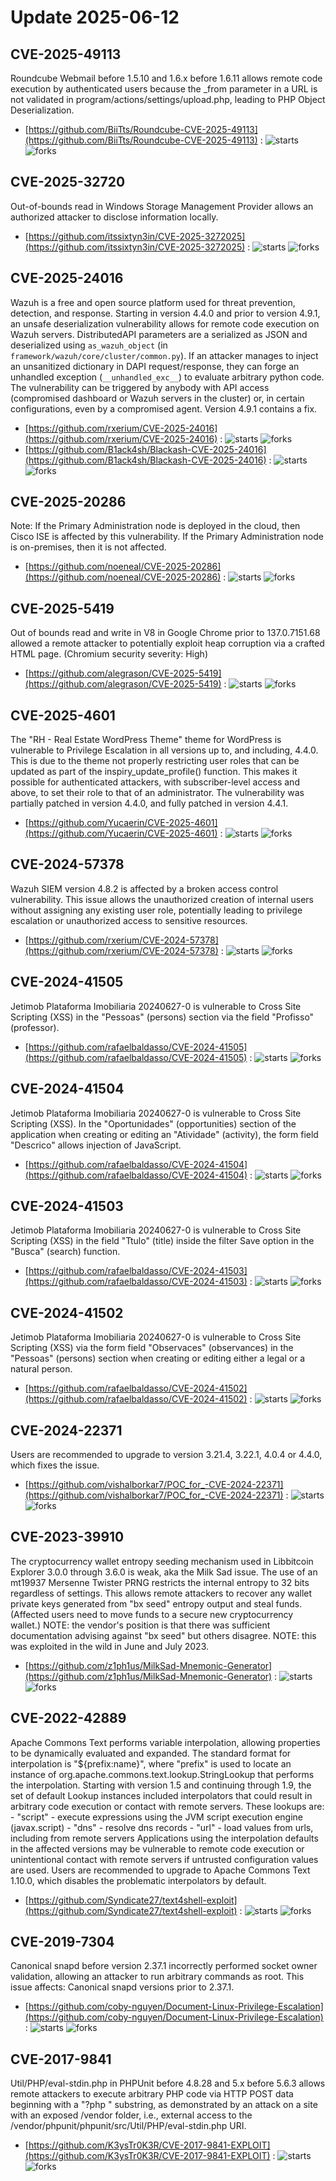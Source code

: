 # Update 2025-06-12
## CVE-2025-49113
 Roundcube Webmail before 1.5.10 and 1.6.x before 1.6.11 allows remote code execution by authenticated users because the _from parameter in a URL is not validated in program/actions/settings/upload.php, leading to PHP Object Deserialization.

- [https://github.com/BiiTts/Roundcube-CVE-2025-49113](https://github.com/BiiTts/Roundcube-CVE-2025-49113) :  ![starts](https://img.shields.io/github/stars/BiiTts/Roundcube-CVE-2025-49113.svg) ![forks](https://img.shields.io/github/forks/BiiTts/Roundcube-CVE-2025-49113.svg)


## CVE-2025-32720
 Out-of-bounds read in Windows Storage Management Provider allows an authorized attacker to disclose information locally.

- [https://github.com/itssixtyn3in/CVE-2025-3272025](https://github.com/itssixtyn3in/CVE-2025-3272025) :  ![starts](https://img.shields.io/github/stars/itssixtyn3in/CVE-2025-3272025.svg) ![forks](https://img.shields.io/github/forks/itssixtyn3in/CVE-2025-3272025.svg)


## CVE-2025-24016
 Wazuh is a free and open source platform used for threat prevention, detection, and response. Starting in version 4.4.0 and prior to version 4.9.1, an unsafe deserialization vulnerability allows for remote code execution on Wazuh servers. DistributedAPI parameters are a serialized as JSON and deserialized using `as_wazuh_object` (in `framework/wazuh/core/cluster/common.py`). If an attacker manages to inject an unsanitized dictionary in DAPI request/response, they can forge an unhandled exception (`__unhandled_exc__`) to evaluate arbitrary python code. The vulnerability can be triggered by anybody with API access (compromised dashboard or Wazuh servers in the cluster) or, in certain configurations, even by a compromised agent. Version 4.9.1 contains a fix.

- [https://github.com/rxerium/CVE-2025-24016](https://github.com/rxerium/CVE-2025-24016) :  ![starts](https://img.shields.io/github/stars/rxerium/CVE-2025-24016.svg) ![forks](https://img.shields.io/github/forks/rxerium/CVE-2025-24016.svg)
- [https://github.com/B1ack4sh/Blackash-CVE-2025-24016](https://github.com/B1ack4sh/Blackash-CVE-2025-24016) :  ![starts](https://img.shields.io/github/stars/B1ack4sh/Blackash-CVE-2025-24016.svg) ![forks](https://img.shields.io/github/forks/B1ack4sh/Blackash-CVE-2025-24016.svg)


## CVE-2025-20286
Note: If the Primary Administration node is deployed in the cloud, then Cisco ISE is affected by this vulnerability. If the Primary Administration node is on-premises, then it is not affected.

- [https://github.com/noeneal/CVE-2025-20286](https://github.com/noeneal/CVE-2025-20286) :  ![starts](https://img.shields.io/github/stars/noeneal/CVE-2025-20286.svg) ![forks](https://img.shields.io/github/forks/noeneal/CVE-2025-20286.svg)


## CVE-2025-5419
 Out of bounds read and write in V8 in Google Chrome prior to 137.0.7151.68 allowed a remote attacker to potentially exploit heap corruption via a crafted HTML page. (Chromium security severity: High)

- [https://github.com/alegrason/CVE-2025-5419](https://github.com/alegrason/CVE-2025-5419) :  ![starts](https://img.shields.io/github/stars/alegrason/CVE-2025-5419.svg) ![forks](https://img.shields.io/github/forks/alegrason/CVE-2025-5419.svg)


## CVE-2025-4601
 The "RH - Real Estate WordPress Theme" theme for WordPress is vulnerable to Privilege Escalation in all versions up to, and including, 4.4.0. This is due to the theme not properly restricting user roles that can be updated as part of the inspiry_update_profile() function. This makes it possible for authenticated attackers, with subscriber-level access and above, to set their role to that of an administrator. The vulnerability was partially patched in version 4.4.0, and fully patched in version 4.4.1.

- [https://github.com/Yucaerin/CVE-2025-4601](https://github.com/Yucaerin/CVE-2025-4601) :  ![starts](https://img.shields.io/github/stars/Yucaerin/CVE-2025-4601.svg) ![forks](https://img.shields.io/github/forks/Yucaerin/CVE-2025-4601.svg)


## CVE-2024-57378
 Wazuh SIEM version 4.8.2 is affected by a broken access control vulnerability. This issue allows the unauthorized creation of internal users without assigning any existing user role, potentially leading to privilege escalation or unauthorized access to sensitive resources.

- [https://github.com/rxerium/CVE-2024-57378](https://github.com/rxerium/CVE-2024-57378) :  ![starts](https://img.shields.io/github/stars/rxerium/CVE-2024-57378.svg) ![forks](https://img.shields.io/github/forks/rxerium/CVE-2024-57378.svg)


## CVE-2024-41505
 Jetimob Plataforma Imobiliaria 20240627-0 is vulnerable to Cross Site Scripting (XSS) in the "Pessoas" (persons) section via the field "Profisso" (professor).

- [https://github.com/rafaelbaldasso/CVE-2024-41505](https://github.com/rafaelbaldasso/CVE-2024-41505) :  ![starts](https://img.shields.io/github/stars/rafaelbaldasso/CVE-2024-41505.svg) ![forks](https://img.shields.io/github/forks/rafaelbaldasso/CVE-2024-41505.svg)


## CVE-2024-41504
 Jetimob Plataforma Imobiliaria 20240627-0 is vulnerable to Cross Site Scripting (XSS). In the "Oportunidades" (opportunities) section of the application when creating or editing an "Atividade" (activity), the form field "Descrico" allows injection of JavaScript.

- [https://github.com/rafaelbaldasso/CVE-2024-41504](https://github.com/rafaelbaldasso/CVE-2024-41504) :  ![starts](https://img.shields.io/github/stars/rafaelbaldasso/CVE-2024-41504.svg) ![forks](https://img.shields.io/github/forks/rafaelbaldasso/CVE-2024-41504.svg)


## CVE-2024-41503
 Jetimob Plataforma Imobiliaria 20240627-0 is vulnerable to Cross Site Scripting (XSS) in the field "Ttulo" (title) inside the filter Save option in the "Busca" (search) function.

- [https://github.com/rafaelbaldasso/CVE-2024-41503](https://github.com/rafaelbaldasso/CVE-2024-41503) :  ![starts](https://img.shields.io/github/stars/rafaelbaldasso/CVE-2024-41503.svg) ![forks](https://img.shields.io/github/forks/rafaelbaldasso/CVE-2024-41503.svg)


## CVE-2024-41502
 Jetimob Plataforma Imobiliaria 20240627-0 is vulnerable to Cross Site Scripting (XSS) via the form field "Observaces" (observances) in the "Pessoas" (persons) section when creating or editing either a legal or a natural person.

- [https://github.com/rafaelbaldasso/CVE-2024-41502](https://github.com/rafaelbaldasso/CVE-2024-41502) :  ![starts](https://img.shields.io/github/stars/rafaelbaldasso/CVE-2024-41502.svg) ![forks](https://img.shields.io/github/forks/rafaelbaldasso/CVE-2024-41502.svg)


## CVE-2024-22371
Users are recommended to upgrade to version 3.21.4, 3.22.1, 4.0.4 or 4.4.0, which fixes the issue.

- [https://github.com/vishalborkar7/POC_for_-CVE-2024-22371](https://github.com/vishalborkar7/POC_for_-CVE-2024-22371) :  ![starts](https://img.shields.io/github/stars/vishalborkar7/POC_for_-CVE-2024-22371.svg) ![forks](https://img.shields.io/github/forks/vishalborkar7/POC_for_-CVE-2024-22371.svg)


## CVE-2023-39910
 The cryptocurrency wallet entropy seeding mechanism used in Libbitcoin Explorer 3.0.0 through 3.6.0 is weak, aka the Milk Sad issue. The use of an mt19937 Mersenne Twister PRNG restricts the internal entropy to 32 bits regardless of settings. This allows remote attackers to recover any wallet private keys generated from "bx seed" entropy output and steal funds. (Affected users need to move funds to a secure new cryptocurrency wallet.) NOTE: the vendor's position is that there was sufficient documentation advising against "bx seed" but others disagree. NOTE: this was exploited in the wild in June and July 2023.

- [https://github.com/z1ph1us/MilkSad-Mnemonic-Generator](https://github.com/z1ph1us/MilkSad-Mnemonic-Generator) :  ![starts](https://img.shields.io/github/stars/z1ph1us/MilkSad-Mnemonic-Generator.svg) ![forks](https://img.shields.io/github/forks/z1ph1us/MilkSad-Mnemonic-Generator.svg)


## CVE-2022-42889
 Apache Commons Text performs variable interpolation, allowing properties to be dynamically evaluated and expanded. The standard format for interpolation is "${prefix:name}", where "prefix" is used to locate an instance of org.apache.commons.text.lookup.StringLookup that performs the interpolation. Starting with version 1.5 and continuing through 1.9, the set of default Lookup instances included interpolators that could result in arbitrary code execution or contact with remote servers. These lookups are: - "script" - execute expressions using the JVM script execution engine (javax.script) - "dns" - resolve dns records - "url" - load values from urls, including from remote servers Applications using the interpolation defaults in the affected versions may be vulnerable to remote code execution or unintentional contact with remote servers if untrusted configuration values are used. Users are recommended to upgrade to Apache Commons Text 1.10.0, which disables the problematic interpolators by default.

- [https://github.com/Syndicate27/text4shell-exploit](https://github.com/Syndicate27/text4shell-exploit) :  ![starts](https://img.shields.io/github/stars/Syndicate27/text4shell-exploit.svg) ![forks](https://img.shields.io/github/forks/Syndicate27/text4shell-exploit.svg)


## CVE-2019-7304
 Canonical snapd before version 2.37.1 incorrectly performed socket owner validation, allowing an attacker to run arbitrary commands as root. This issue affects: Canonical snapd versions prior to 2.37.1.

- [https://github.com/coby-nguyen/Document-Linux-Privilege-Escalation](https://github.com/coby-nguyen/Document-Linux-Privilege-Escalation) :  ![starts](https://img.shields.io/github/stars/coby-nguyen/Document-Linux-Privilege-Escalation.svg) ![forks](https://img.shields.io/github/forks/coby-nguyen/Document-Linux-Privilege-Escalation.svg)


## CVE-2017-9841
 Util/PHP/eval-stdin.php in PHPUnit before 4.8.28 and 5.x before 5.6.3 allows remote attackers to execute arbitrary PHP code via HTTP POST data beginning with a "?php " substring, as demonstrated by an attack on a site with an exposed /vendor folder, i.e., external access to the /vendor/phpunit/phpunit/src/Util/PHP/eval-stdin.php URI.

- [https://github.com/K3ysTr0K3R/CVE-2017-9841-EXPLOIT](https://github.com/K3ysTr0K3R/CVE-2017-9841-EXPLOIT) :  ![starts](https://img.shields.io/github/stars/K3ysTr0K3R/CVE-2017-9841-EXPLOIT.svg) ![forks](https://img.shields.io/github/forks/K3ysTr0K3R/CVE-2017-9841-EXPLOIT.svg)

